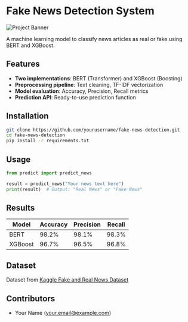 # Fake News Detection System

![Project Banner](https://via.placeholder.com/800x200?text=Fake+News+Detection+with+ML)

A machine learning model to classify news articles as real or fake using BERT and XGBoost.

## Features
- **Two implementations**: BERT (Transformer) and XGBoost (Boosting)
- **Preprocessing pipeline**: Text cleaning, TF-IDF vectorization
- **Model evaluation**: Accuracy, Precision, Recall metrics
- **Prediction API**: Ready-to-use prediction function

## Installation
```bash
git clone https://github.com/yourusername/fake-news-detection.git
cd fake-news-detection
pip install -r requirements.txt
```

## Usage
```python
from predict import predict_news

result = predict_news("Your news text here")
print(result)  # Output: "Real News" or "Fake News"
```

## Results
| Model       | Accuracy | Precision | Recall |
|-------------|----------|-----------|--------|
| BERT        | 98.2%    | 98.1%     | 98.3%  |
| XGBoost     | 96.7%    | 96.5%     | 96.8%  |

## Dataset
Dataset from [Kaggle Fake and Real News Dataset](https://www.kaggle.com/datasets/clmentbisaillon/fake-and-real-news-dataset)

## Contributors
- Your Name (your.email@example.com)
